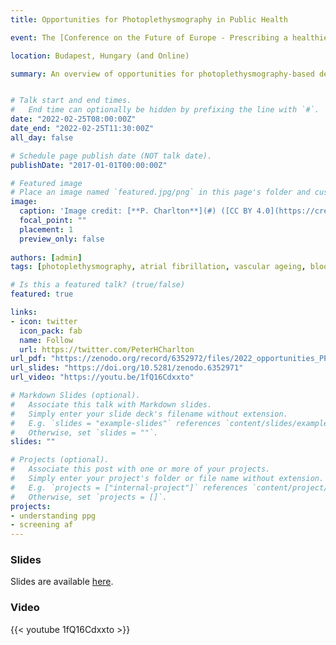 ```yaml
---
title: Opportunities for Photoplethysmography in Public Health

event: The [Conference on the Future of Europe - Prescribing a healthier future for Europeans](https://futureu.europa.eu/processes/Health/f/4/meetings/128273?locale=en)

location: Budapest, Hungary (and Online)

summary: An overview of opportunities for photoplethysmography-based devices in Public Health


# Talk start and end times.
#   End time can optionally be hidden by prefixing the line with `#`.
date: "2022-02-25T08:00:00Z"
date_end: "2022-02-25T11:30:00Z"
all_day: false

# Schedule page publish date (NOT talk date).
publishDate: "2017-01-01T00:00:00Z"

# Featured image
# Place an image named `featured.jpg/png` in this page's folder and customize its options here.
image: 
  caption: 'Image credit: [**P. Charlton**](#) ([CC BY 4.0](https://creativecommons.org/licenses/by/4.0/))'
  focal_point: ""
  placement: 1
  preview_only: false
  
authors: [admin]
tags: [photoplethysmography, atrial fibrillation, vascular ageing, blood pressure]

# Is this a featured talk? (true/false)
featured: true

links:
- icon: twitter
  icon_pack: fab
  name: Follow
  url: https://twitter.com/PeterHCharlton
url_pdf: "https://zenodo.org/record/6352972/files/2022_opportunities_PPG_video.pdf?download=1"
url_slides: "https://doi.org/10.5281/zenodo.6352971"
url_video: "https://youtu.be/1fQ16Cdxxto"

# Markdown Slides (optional).
#   Associate this talk with Markdown slides.
#   Simply enter your slide deck's filename without extension.
#   E.g. `slides = "example-slides"` references `content/slides/example-slides.md`.
#   Otherwise, set `slides = ""`.
slides: ""

# Projects (optional).
#   Associate this post with one or more of your projects.
#   Simply enter your project's folder or file name without extension.
#   E.g. `projects = ["internal-project"]` references `content/project/deep-learning/index.md`.
#   Otherwise, set `projects = []`.
projects:
- understanding ppg
- screening af
---
```


### Slides

Slides are available [here](https://doi.org/10.5281/zenodo.6352971).

### Video

{{< youtube 1fQ16Cdxxto >}}


